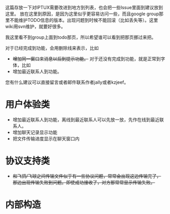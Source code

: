 这篇存放一下对IPTUX需要改进到地方到列表，也会把一些Issue里面到建议放到这里。
放在这里到原因，是因为这里似乎更容易访问一些，而且google group那里不能维护TODO信息的版本。出现问题到时候不能回滚（比如丢失等）。这里wiki用svn维护，就要好很多。

我这里看不到group上面到todo那页，所以希望谁可以看到把那页挪过来把。

对于已经完成到功能，会用删除线来表示，比如
  * ~~增加同一窗口来消息以后到提示功能。~~
对于还没有完成到功能，就是正常到字体，比如
  * 增加最近联系人到功能。

您有什么建议可以直接留言或者邮件联系作者jally或者kzjeef。

# 用户体验类 #

  * 增加最近联系人到功能，离线到最近联系人可以先放一放，先作在线到最近联系人。
  * 增加聊天记录显示功能
  * 把文件传输进度显示在聊天窗口内

# 协议支持类 #
  * ~~和飞鸽/飞球之间传输文件似乎有一些协议问题，常常会出现这边传输完了，那边出现传输失败到问题。即使成功接收了，对方那常常显示传输失败。~~

# 内部构造 #